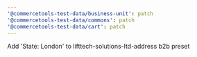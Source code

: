 ```yaml
---
'@commercetools-test-data/business-unit': patch
'@commercetools-test-data/commons': patch
'@commercetools-test-data/cart': patch
---
```


Add 'State: London' to lifttech-solutions-ltd-address b2b preset
